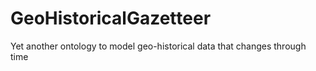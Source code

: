 # GeoHistoricalGazetteer
Yet another ontology to model geo-historical data that changes through time
